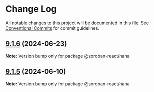 # Change Log

All notable changes to this project will be documented in this file.
See [Conventional Commits](https://conventionalcommits.org) for commit guidelines.

## [9.1.6](https://github.com/paltalabs/soroban-react/compare/v9.1.5...v9.1.6) (2024-06-23)

**Note:** Version bump only for package @soroban-react/hana

## [9.1.5](https://github.com/paltalabs/soroban-react/compare/v9.1.4...v9.1.5) (2024-06-10)

**Note:** Version bump only for package @soroban-react/hana
